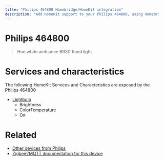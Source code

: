 ```yaml
---
title: "Philips 464800 Homebridge/HomeKit integration"
description: "Add HomeKit support to your Philips 464800, using Homebridge, Zigbee2MQTT and homebridge-z2m."
---
```

<!---
This file has been GENERATED using src/docgen/docgen.ts
DO NOT EDIT THIS FILE MANUALLY!
-->
# Philips 464800
> Hue white ambiance BR30 flood light


# Services and characteristics
The following HomeKit Services and Characteristics are exposed by
the Philips 464800

* [Lightbulb](../../light.md)
  * Brightness
  * ColorTemperature
  * On


# Related
* [Other devices from Philips](../index.md#philips)
* [Zigbee2MQTT documentation for this device](https://www.zigbee2mqtt.io/devices/464800.html)